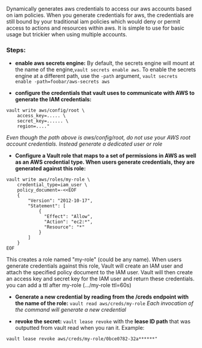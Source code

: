 Dynamically generates aws credentials to access our aws accounts based on iam policies. When you generate credentials for aws, the credentials are still bound by your traditional iam policies which would deny or permit access to actions and resources within aws. It is simple to use for basic usage but trickier when using multiple accounts.

### Steps:
- **enable aws secrets engine:** 
By default, the secrets engine will mount at the name of the engine,`vault secrets enable aws`.
To enable the secrets engine at a different path, use the `-path` argument, `vault secrets enable -path=foobar/aws-secrets aws`

- **configure the credentials that vault uses to communicate with AWS to generate the IAM credentials:** 
```
vault write aws/config/root \
    access_key=..... \
    secret_key=...... \
    region=...."
```    
*Even though the path above is aws/config/root, do not use your AWS root account   credentials. Instead generate a dedicated user or role*

- **Configure a Vault role that maps to a set of permissions in AWS as well as an AWS   credential type. When users generate credentials, they are generated against this role:**
```
vault write aws/roles/my-role \
    credential_type=iam_user \
    policy_document=-<<EOF
    {
        "Version": "2012-10-17",
        "Statement": [
            {
              "Effect": "Allow",
              "Action": "ec2:*",
              "Resource": "*"
            }
        ]
    }
EOF
```
This creates a role named "my-role" (could be any name). When users generate credentials against this role, Vault will create an IAM user and attach the specified policy document to the IAM user. Vault will then create an access key and secret key for the IAM user and return these credentials. you can add a ttl after my-role (.../my-role ttl=60s)

- **Generate a new credential by reading from the /creds endpoint with the name of the role:**
`vault read aws/creds/my-role`
*Each invocation of the command will generate a new credential*

- **revoke the secret:** 
`vault lease revoke` with the **lease ID path** that was outputted from vault read when you ran it. Example: 
```
vault lease revoke aws/creds/my-role/0bce0782-32a******"
```
